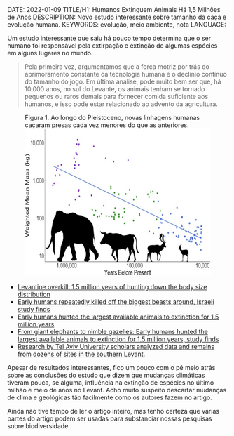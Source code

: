 <!DOCTYPE html>
<meta http-equiv="content-type" content="text/html; charset=utf-8">
<link rel="stylesheet" href="../css/style.css" type="text/css">
<!-- PLAIN TEXT -->
DATE: 2022-01-09
TITLE/H1: Humanos Extinguem Animais Há 1,5 Milhões de Anos
DESCRIPTION: Novo estudo interessante sobre tamanho da caça e evolução humana.
KEYWORDS: evolução, meio ambiente, nota
LANGUAGE: 

<!-- DATE MUST BE IN THE FORMAT YYY-MM-DD -->
<!-- H1 WILL BE ADDED TO POST/ARTICLE HEADER -->
<!-- KEYWORD DELIMITER IS COMMA -->


<!-- HYPERTEXT -->

Um estudo interessante que saiu há pouco tempo determina
que o ser humano foi responsável pela extirpação e extinção
de algumas espécies em alguns lugares no mundo.

> Pela primeira vez, argumentamos que a força motriz por trás do aprimoramento constante da tecnologia humana é o declínio contínuo do tamanho do jogo. Em última análise, pode muito bem ser que, há 10.000 anos, no sul do Levante, os animais tenham se tornado pequenos ou raros demais para fornecer comida suficiente aos humanos, e isso pode estar relacionado ao advento da agricultura.

<figure>
	<figcaption>Figura 1. Ao longo do Pleistoceno, novas linhagens humanas caçaram presas cada vez menores do que as anteriores.</figcaption>
	<img src="hominidiFauna_small.jpg" alt="Gráfico do artigo" width="620" height="335">
</figure>


<ul lang="en">
  <li><a href="https://www.sciencedirect.com/science/article/abs/pii/S0277379121005230">Levantine overkill: 1.5 million years of hunting down the body size distribution</a></li>

  <li><a href="https://www.timesofisrael.com/early-humans-repeatedly-killed-out-the-biggest-beasts-around-israeli-study-finds/">Early humans repeatedly killed off the biggest beasts around, Israeli study finds</a></li>

  <li><a href="https://phys.org/news/2021-12-early-humans-largest-animals-extinction.html">Early humans hunted the largest available animals to extinction for 1.5 million years</a></li>

  <li><a href="https://www.sciencedaily.com/releases/2021/12/211221102708.htm">From giant elephants to nimble gazelles: Early humans hunted the largest available animals to extinction for 1.5 million years, study finds</a></li>

  <li><a href="https://www.jpost.com/archaeology/article-689385">Research by Tel Aviv University scholars analyzed data and remains from dozens of sites in the southern Levant.</a></li>

</ul>

Apesar de resultados interessantes, fico um pouco com o pé meio atrás
sobre as conclusões do estudo que dizem que mudanças climáticas tiveram
pouca, se alguma, influência na extinção de espécies no último
milhão e meio de anos no Levant. Acho muito suspeito descartar
mudanças de clima e geológicas tão facilmente como os autores
fazem no artigo.

Ainda não tive tempo de ler o artigo inteiro, mas tenho certeza que
várias partes do artigo podem ser usadas para substanciar
nossas pesquisas sobre biodiversidade..

